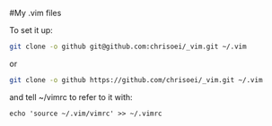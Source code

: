 #My .vim files

To set it up:

```bash
git clone -o github git@github.com:chrisoei/_vim.git ~/.vim
```
or
```bash
git clone -o github https://github.com/chrisoei/_vim.git ~/.vim
```


and tell ~/vimrc to refer to it with:

```
echo 'source ~/.vim/vimrc' >> ~/.vimrc
```

